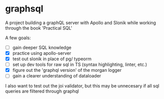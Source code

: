 # graphsql

A project building a graphQL server with Apollo and Slonik while working through the book 'Practical SQL'

A few goals:

- [ ] gain deeper SQL knowledge
- [x] practice using apollo-server
- [x] test out slonik in place of pg/ typeorm
- [ ] set up dev tools for raw sql in TS (syntax highlighting, linter, etc.)
- [x] figure out the 'graphql version' of the morgan logger
- [ ] gain a clearer understanding of dataloader

I also want to test out the joi validator, but this may be unnecesary if all sql queries are filtered through graphql
